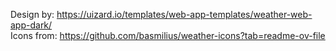 Design by: https://uizard.io/templates/web-app-templates/weather-web-app-dark/ <br />
Icons from: https://github.com/basmilius/weather-icons?tab=readme-ov-file
